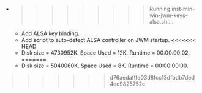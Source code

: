 * >>>>>>>>> Running inst-min-win-jwm-keys-alsa.sh ...
  * Add ALSA key binding.
  * Add script to auto-detect ALSA controller on JWM startup.
<<<<<<< HEAD
  * Disk size = 4730952K. Space Used = 12K. Runtime = 00:00:00:02.
=======
  * Disk size = 5040060K. Space Used = 8K. Runtime = 00:00:00:00.
>>>>>>> d76aedafffe03d8fcc13dfbdb7ded4ec9825752c
